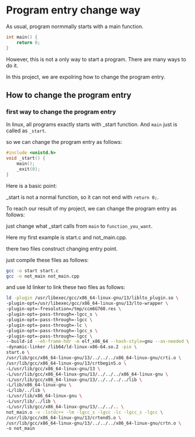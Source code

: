 # Program entry change way

As usual, program normmally starts with a main function.

```cpp
int main() {
    return 0;
}
```

However, this is not a only way to start a program. There are many ways to do it.

In this project, we are expolring how to change the program entry.

## How to change the program entry

### first way to change the program entry

In linux, all programs exactly starts with _start function. And `main` just is called as `_start`.

so we can change the program entry as follows:

```c
#include <unistd.h>
void _start() {
    main();
    _exit(0);
}
```

Here is a basic point:

_start is not a normal function, so it can not end with `return 0;`.

To reach our result of my project, we can change the program entry as follows:

just change what _start calls from `main` to `function_you_want`.

Here my first example is start.c and not_main.cpp.

there two files construct changing entry point.

just compile these files as follows:

```bash
gcc -o start start.c
gcc -o not_main not_main.cpp
```

and use ld linker to link these two files as follows:

```bash
ld -plugin /usr/libexec/gcc/x86_64-linux-gnu/13/liblto_plugin.so \
-plugin-opt=/usr/libexec/gcc/x86_64-linux-gnu/13/lto-wrapper \
-plugin-opt=-fresolution=/tmp/ccm6G760.res \
-plugin-opt=-pass-through=-lgcc_s \
-plugin-opt=-pass-through=-lgcc \
-plugin-opt=-pass-through=-lc \
-plugin-opt=-pass-through=-lgcc_s \
-plugin-opt=-pass-through=-lgcc \
--build-id --eh-frame-hdr -m elf_x86_64 --hash-style=gnu --as-needed \
-dynamic-linker /lib64/ld-linux-x86-64.so.2 -pie \
start.o \
/usr/lib/gcc/x86_64-linux-gnu/13/../../../x86_64-linux-gnu/crti.o \
/usr/lib/gcc/x86_64-linux-gnu/13/crtbeginS.o \
-L/usr/lib/gcc/x86_64-linux-gnu/13 \
-L/usr/lib/gcc/x86_64-linux-gnu/13/../../../x86_64-linux-gnu \
-L/usr/lib/gcc/x86_64-linux-gnu/13/../../../../lib \
-L/lib/x86_64-linux-gnu \
-L/lib/../lib \
-L/usr/lib/x86_64-linux-gnu \
-L/usr/lib/../lib \
-L/usr/lib/gcc/x86_64-linux-gnu/13/../../.. \
not_main.o -v -lstdc++ -lm -lgcc_s -lgcc -lc -lgcc_s -lgcc \
/usr/lib/gcc/x86_64-linux-gnu/13/crtendS.o \
/usr/lib/gcc/x86_64-linux-gnu/13/../../../x86_64-linux-gnu/crtn.o \
-o not_main
```
